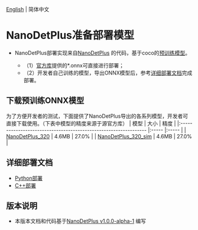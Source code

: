 [English](README_EN.md) | 简体中文

# NanoDetPlus准备部署模型


- NanoDetPlus部署实现来自[NanoDetPlus](https://github.com/RangiLyu/nanodet/tree/v1.0.0-alpha-1) 的代码，基于coco的[预训练模型](https://github.com/RangiLyu/nanodet/releases/tag/v1.0.0-alpha-1)。

  - （1）[官方库](https://github.com/RangiLyu/nanodet/releases/tag/v1.0.0-alpha-1)提供的*.onnx可直接进行部署；
  - （2）开发者自己训练的模型，导出ONNX模型后，参考[详细部署文档](#详细部署文档)完成部署。

## 下载预训练ONNX模型

为了方便开发者的测试，下面提供了NanoDetPlus导出的各系列模型，开发者可直接下载使用。（下表中模型的精度来源于源官方库）
| 模型                                                               | 大小    | 精度    |
|:---------------------------------------------------------------- |:----- |:----- |
| [NanoDetPlus_320](https://bj.bcebos.com/paddlehub/fastdeploy/nanodet-plus-m_320.onnx ) | 4.6MB | 27.0% |
| [NanoDetPlus_320_sim](https://bj.bcebos.com/paddlehub/fastdeploy/nanodet-plus-m_320-sim.onnx) | 4.6MB | 27.0% |


## 详细部署文档

- [Python部署](python)
- [C++部署](cpp)


## 版本说明

- 本版本文档和代码基于[NanoDetPlus v1.0.0-alpha-1](https://github.com/RangiLyu/nanodet/tree/v1.0.0-alpha-1) 编写
